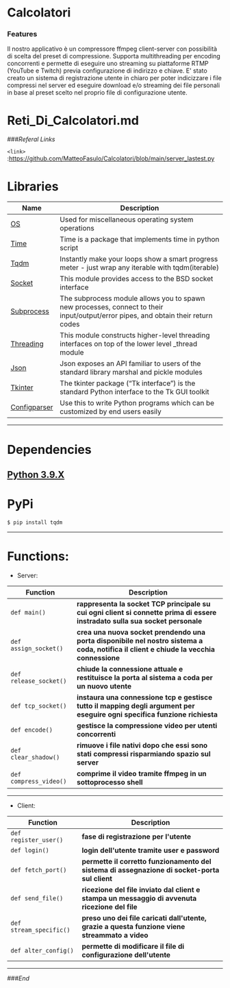 # Calcolatori
### Features
Il nostro applicativo è un compressore ffmpeg client-server con possibilità di scelta del preset di compressione. Supporta multithreading per encoding concorrenti e permette di eseguire uno streaming su piattaforme RTMP (YouTube e Twitch) previa configurazione di indirizzo e chiave. E' stato creato un sistema di registrazione utente in chiaro per poter indicizzare i file compressi nel server ed eseguire download e/o streaming dei file personali in base al preset scelto nel proprio file di configurazione utente.




# Reti_Di_Calcolatori.md

###*Referal Links*

`<link>` :<https://github.com/MatteoFasulo/Calcolatori/blob/main/server_lastest.py>

# Libraries

| Name | Description |
| ------------- | ------------------------------ |
| [OS] | Used for miscellaneous operating system operations
| [Time] | Time is a package that implements time in python script
| [Tqdm]| Instantly make your loops show a smart progress meter - just wrap any iterable with tqdm(iterable)
| [Socket] | This module provides access to the BSD socket interface
| [Subprocess] | The subprocess module allows you to spawn new processes, connect to their input/output/error pipes, and obtain their return codes
| [Threading] | This module constructs higher-level threading interfaces on top of the lower level _thread module
| [Json] | Json exposes an API familiar to users of the standard library marshal and pickle modules
| [Tkinter] | The tkinter package (“Tk interface”) is the standard Python interface to the Tk GUI toolkit
| [Configparser] | Use this to write Python programs which can be customized by end users easily

---
# Dependencies

[Python 3.9.X]
---
# PyPi

```sh
$ pip install tqdm
```

----
# Functions:                

- Server:
         
| Function                   | Description                    |
| -------------------------- | ------------------------------ |
| `def main()`                        | **rappresenta la socket TCP principale su cui ogni client si connette prima di essere instradato sulla sua socket personale**|
| `def assign_socket()`               | **crea una nuova socket prendendo una porta disponibile nel nostro sistema a coda, notifica il client e chiude la vecchia connessione**|
| `def release_socket()`              | **chiude la connessione attuale e restituisce la porta al sistema a coda per un nuovo utente**|
| `def tcp_socket()`                  | **instaura una connessione tcp e gestisce tutto il mapping degli argument per eseguire ogni specifica funzione richiesta**|
| `def encode()`                      | **gestisce la compressione video per utenti concorrenti**|
| `def clear_shadow()`                | **rimuove i file nativi dopo che essi sono stati compressi risparmiando spazio sul server**|
| `def compress_video()`              | **comprime il video tramite ffmpeg in un sottoprocesso shell**|

----

- Client:

| Function      | Description                    |
| ------------- | ------------------------------ |
| `def register_user()`   | **fase di registrazione per l'utente**|
| `def login()`      | **login dell'utente tramite user e password**|
| `def fetch_port()`   | **permette il corretto funzionamento del sistema di assegnazione di socket-porta sul client**|
| `def send_file()`   | **ricezione del file inviato dal client e stampa un messaggio di avvenuta ricezione del file**|
| `def stream_specific()`   | **preso uno dei file caricati dall'utente, grazie a questa funzione viene streammato a video**|
| `def alter_config()`   | **permette di modificare il file di configurazione dell'utente**|

----

###*End*


[Python 3.9.X]: <https://www.python.org/downloads/release/python-390/>
[OS]: <https://docs.python.org/3/library/os.html>
[Time]: <https://docs.python.org/3/library/time.html> 
[Tqdm]: <https://pypi.org/project/tqdm/>
[Socket]: <https://docs.python.org/3/library/socket.html> 
[Subprocess]: <https://docs.python.org/3/library/subprocess.html>
[Threading]: <https://docs.python.org/3/library/threading.html>
[Json]: <https://docs.python.org/3/library/json.html>
[Tkinter]: <https://docs.python.org/3/library/tkinter.html> 
[Configparser]: <https://docs.python.org/3/library/configparser.html>
